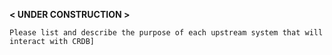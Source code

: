 
 **< UNDER CONSTRUCTION >**

`Please list and describe the purpose of each upstream system that will interact with CRDB]`

